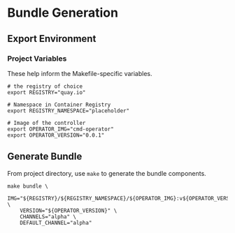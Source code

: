 # Bundle Generation

## Export Environment

### Project Variables

These help inform the Makefile-specific variables. 

```shell
# the registry of choice
export REGISTRY="quay.io"

# Namespace in Container Registry
export REGISTRY_NAMESPACE="placeholder"

# Image of the controller
export OPERATOR_IMG="cmd-operator"
export OPERATOR_VERSION="0.0.1"
```

## Generate Bundle

From project directory, use `make` to generate the bundle components.

```shell
make bundle \
	IMG="${REGISTRY}/${REGISTRY_NAMESPACE}/${OPERATOR_IMG}:v${OPERATOR_VERSION}" \
	VERSION="${OPERATOR_VERSION}" \
	CHANNELS="alpha" \
	DEFAULT_CHANNEL="alpha"
```